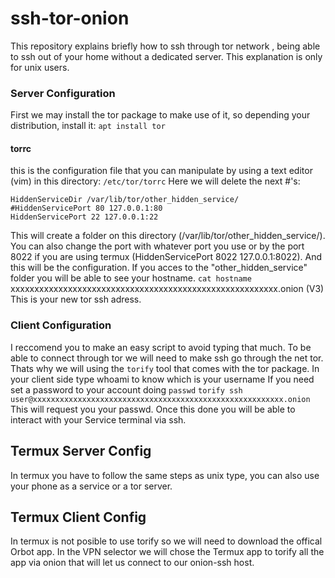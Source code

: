 # ssh-tor-onion
This repository explains briefly how to ssh through tor network , being able to ssh out of your home without a dedicated server.
This  explanation is only for unix users.

### Server Configuration
First we may install the tor package to make use of it, so depending your distribution, install it:
```apt install tor```
#### torrc
this is the configuration file that you can manipulate by using a text editor (vim) in this directory:
```/etc/tor/torrc```
Here we will delete the next #'s:
```
HiddenServiceDir /var/lib/tor/other_hidden_service/
#HiddenServicePort 80 127.0.0.1:80
HiddenServicePort 22 127.0.0.1:22

```
This will create a folder on this directory (/var/lib/tor/other_hidden_service/).
You can also change the port with whatever port you use or by the port 8022 if you are using termux (HiddenServicePort 8022 127.0.0.1:8022).
And this will be the configuration.
If you acces to the "other_hidden_service" folder you will be able to see your hostname.
```cat hostname```
xxxxxxxxxxxxxxxxxxxxxxxxxxxxxxxxxxxxxxxxxxxxxxxxxxxxxxxx.onion (V3)
This is your new tor ssh adress.

### Client Configuration

I reccomend you to make an easy script to avoid typing that much.
To be able to connect through tor we will need to make ssh go through the net tor. Thats why we will using the `torify` tool that comes with the tor package.
In your client side type whoami to know which is your username
If you need set a password to your account doing `passwd`
`torify ssh user@xxxxxxxxxxxxxxxxxxxxxxxxxxxxxxxxxxxxxxxxxxxxxxxxxxxxxxxx.onion`
This will request you your passwd.
Once this done you will be able to interact with your Service terminal via ssh.

## Termux Server Config
In termux you have to follow the same steps as unix type, you can also use your phone as a service or a tor server.

## Termux Client Config
In termux is not posible to use torify so we will need to download the offical Orbot app. In the VPN selector we will chose the Termux app to torify all the app via onion that will let us connect to our onion-ssh host.



